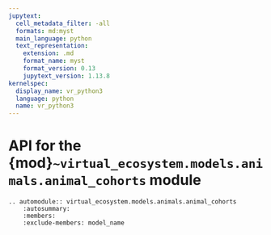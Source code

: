 ```yaml
---
jupytext:
  cell_metadata_filter: -all
  formats: md:myst
  main_language: python
  text_representation:
    extension: .md
    format_name: myst
    format_version: 0.13
    jupytext_version: 1.13.8
kernelspec:
  display_name: vr_python3
  language: python
  name: vr_python3
---
```


# API for the {mod}`~virtual_ecosystem.models.animals.animal_cohorts` module

```{eval-rst}
.. automodule:: virtual_ecosystem.models.animals.animal_cohorts
    :autosummary:
    :members:
    :exclude-members: model_name
